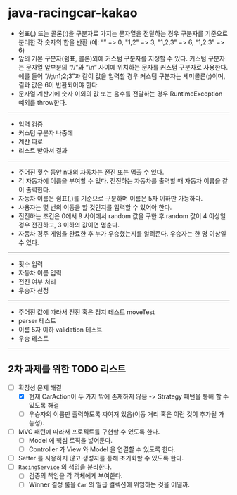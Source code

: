 # java-racingcar-kakao

- 쉼표(,) 또는 콜론(:)을 구분자로 가지는 문자열을 전달하는 경우 구분자를 기준으로 분리한 각 숫자의 합을 반환 (예: “” => 0, "1,2" => 3, "1,2,3" => 6, “1,2:3” => 6)
- 앞의 기본 구분자(쉼표, 콜론)외에 커스텀 구분자를 지정할 수 있다. 커스텀 구분자는 문자열 앞부분의 “//”와 “\n” 사이에 위치하는 문자를 커스텀 구분자로 사용한다. 예를 들어 “//;\n1;2;3”과 같이
  값을 입력할 경우 커스텀 구분자는 세미콜론(;)이며, 결과 값은 6이 반환되어야 한다.
- 문자열 계산기에 숫자 이외의 값 또는 음수를 전달하는 경우 RuntimeException 예외를 throw한다.

---

- 입력 검증
- 커스텀 구분자 나중에
- 계산 따로
- 리스트 받아서 결과

---

- 주어진 횟수 동안 n대의 자동차는 전진 또는 멈출 수 있다.
- 각 자동차에 이름을 부여할 수 있다. 전진하는 자동차를 출력할 때 자동차 이름을 같이 출력한다.
- 자동차 이름은 쉼표(,)를 기준으로 구분하며 이름은 5자 이하만 가능하다.
- 사용자는 몇 번의 이동을 할 것인지를 입력할 수 있어야 한다.
- 전진하는 조건은 0에서 9 사이에서 random 값을 구한 후 random 값이 4 이상일 경우 전진하고, 3 이하의 값이면 멈춘다.
- 자동차 경주 게임을 완료한 후 누가 우승했는지를 알려준다. 우승자는 한 명 이상일 수 있다.

---

- 횟수 입력
- 자동차 이름 입력
- 전진 여부 처리
- 우승자 선정

--- 

- 주어진 값에 따라서 전진 혹은 정지 테스트 moveTest
- parser 테스트
- 이름 5자 이하 validation 테스트
- 우승 테스트

---

## 2차 과제를 위한 TODO 리스트

- [ ] 확장성 문제 해결
    - [x] 현재 CarAction이 두 가지 밖에 존재하지 않음 -> Strategy 패턴을 통해 할 수 있도록 해결
    - [ ] 우승자의 이름만 출력하도록 짜여져 있음(이동 거리 혹은 이런 것이 추가될 가능성).
- [ ] MVC 패턴에 따라서 프로젝트를 구현할 수 있도록 한다.
    - [ ] Model 에 핵심 로직을 넣어둔다.
    - [ ] Controller 가 View 와 Model 을 연결할 수 있도록 한다.
- [ ] Setter 를 사용하지 않고 생성자를 통해 초기화할 수 있도록 한다.
- [ ] `RacingService` 의 책임을 분리한다.
    - [ ] 검증의 책임을 각 객체에게 부여한다.
    - [ ] Winner 결정 룰을 `Car` 의 일급 컬렉션에 위임하는 것을 어떨까.
